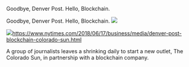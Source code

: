 Goodbye, Denver Post. Hello, Blockchain.

Goodbye, Denver Post. Hello, Blockchain.
![](../_resources/4c8f4b0a490047152ca9f334067f84c8.png)

![](../_resources/c1150ebfeac128c095f8daaa06ff4b1f.png)https://www.nytimes.com/2018/06/17/business/media/denver-post-blockchain-colorado-sun.html

A group of journalists leaves a shrinking daily to start a new outlet, The Colorado Sun, in partnership with a blockchain company.